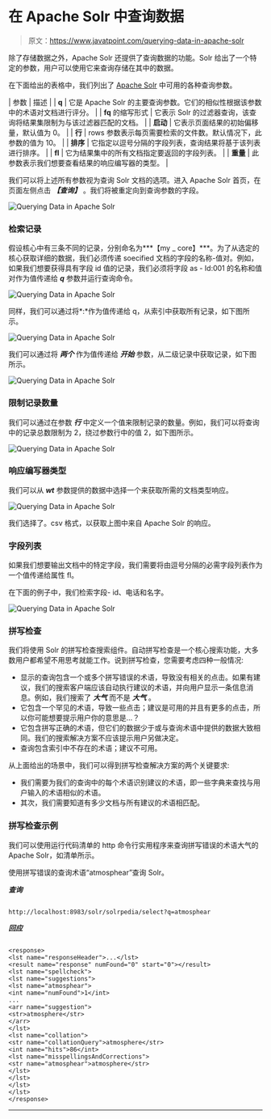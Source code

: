 # 在 Apache Solr 中查询数据

> 原文：<https://www.javatpoint.com/querying-data-in-apache-solr>

除了存储数据之外，Apache Solr 还提供了查询数据的功能。Solr 给出了一个特定的参数，用户可以使用它来查询存储在其中的数据。

在下面给出的表格中，我们列出了 [Apache Solr](https://www.javatpoint.com/apache-solr) 中可用的各种查询参数。

| 参数 | 描述 |
| **q** | 它是 Apache Solr 的主要查询参数。它们的相似性根据该参数中的术语对文档进行评分。 |
| **fq** 的缩写形式 | 它表示 Solr 的过滤器查询，该查询将结果集限制为与该过滤器匹配的文档。 |
| **启动** | 它表示页面结果的初始偏移量，默认值为 0。 |
| **行** | rows 参数表示每页需要检索的文件数。默认情况下，此参数的值为 10。 |
| **排序** | 它指定以逗号分隔的字段列表，查询结果将基于该列表进行排序。 |
| **fl** | 它为结果集中的所有文档指定要返回的字段列表。 |
| **重量** | 此参数表示我们想要查看结果的响应编写器的类型。 |

我们可以将上述所有参数视为查询 Solr 文档的选项。进入 Apache Solr 首页，在页面左侧点击 ***【查询】*** 。我们将被重定向到查询参数的字段。

![Querying Data in Apache Solr](img/ec55670c125e1fbfeca5994738d30ab7.png)

### 检索记录

假设核心中有三条不同的记录，分别命名为***【my _ core】***。为了从选定的核心获取详细的数据，我们必须传递 soecified 文档的字段的名称-值对。例如，如果我们想要获得具有字段 id 值的记录，我们必须将字段 as - Id:001 的名称和值对作为值传递给 ***q*** 参数并运行查询命令。

![Querying Data in Apache Solr](img/f1867ceee520e1fc963c3b409558f919.png)

同样，我们可以通过将*:*作为值传递给 q，从索引中获取所有记录，如下图所示。

![Querying Data in Apache Solr](img/2c9787ba329574bbaaa4ae50a6837bd8.png)

我们可以通过将 ***两个*** 作为值传递给 ***开始*** 参数，从二级记录中获取记录，如下图所示。

![Querying Data in Apache Solr](img/7c2e340ab96850da3497c140249947f4.png)

### 限制记录数量

我们可以通过在参数 ***行*** 中定义一个值来限制记录的数量。例如，我们可以将查询中的记录总数限制为 2，绕过参数行中的值 2，如下图所示。

![Querying Data in Apache Solr](img/f58b90aaafb0976860711efa43f57914.png)

### 响应编写器类型

我们可以从 ***wt*** 参数提供的数据中选择一个来获取所需的文档类型响应。

![Querying Data in Apache Solr](img/595c194eecf0824d8f0a3d077b188d0c.png)

我们选择了。csv 格式，以获取上图中来自 Apache Solr 的响应。

### 字段列表

如果我们想要输出文档中的特定字段，我们需要将由逗号分隔的必需字段列表作为一个值传递给属性 fl。

在下面的例子中，我们检索字段- id、电话和名字。

![Querying Data in Apache Solr](img/5c2739c9c089aad7580344d99a6d66e0.png)

### 拼写检查

我们将使用 Solr 的拼写检查搜索组件。自动拼写检查是一个核心搜索功能，大多数用户都希望不用思考就能工作。说到拼写检查，您需要考虑四种一般情况:

*   显示的查询包含一个或多个拼写错误的术语，导致没有相关的点击。如果有建议，我们的搜索客户端应该自动执行建议的术语，并向用户显示一条信息消息。例如，我们搜索了 ***大气*** 而不是 ***大气*** 。
*   它包含一个罕见的术语，导致一些点击；建议是可用的并且有更多的点击，所以你可能想要提示用户你的意思是…？
*   它包含拼写正确的术语，但它们的数据少于或与查询术语中提供的数据大致相同。我们的搜索解决方案不应该提示用户另做决定。
*   查询包含索引中不存在的术语；建议不可用。

从上面给出的场景中，我们可以得到拼写检查解决方案的两个关键要求:

*   我们需要为我们的查询中的每个术语识别建议的术语，即一些字典来查找与用户输入的术语相似的术语。
*   其次，我们需要知道有多少文档与所有建议的术语相匹配。

### 拼写检查示例

我们可以使用运行代码清单的 http 命令行实用程序来查询拼写错误的术语大气的 Apache Solr，如清单所示。

使用拼写错误的查询术语“atmosphear”查询 Solr。

***查询***

```

http://localhost:8983/solr/solrpedia/select?q=atmosphear

```

***回应***

```

<response>
<lst name="responseHeader">...</lst>
<result name="response" numFound="0" start="0"></result>
<lst name="spellcheck">
<lst name="suggestions">
<lst name="atmosphear">
<int name="numFound">1</int>
...
<arr name="suggestion">
<str>atmosphere</str>
</arr>
</lst>
<lst name="collation">
<str name="collationQuery">atmosphere</str>
<int name="hits">86</int>
<lst name="misspellingsAndCorrections">
<str name="atmosphear">atmosphere</str>
</lst>
</lst>
</lst>
</lst>
</response>

```

* * *